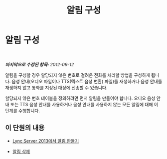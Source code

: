 ﻿---
title: 알림 구성
TOCTitle: 알림 구성
ms:assetid: e9194a06-7708-458d-8c7c-1e80a74baea5
ms:mtpsurl: https://technet.microsoft.com/ko-kr/library/JJ721917(v=OCS.15)
ms:contentKeyID: 49886031
ms.date: 08/24/2015
mtps_version: v=OCS.15
ms.translationtype: HT
---

# 알림 구성

 

_**마지막으로 수정된 항목:** 2012-09-12_

알림을 구성할 경우 할당되지 않은 번호로 걸려온 전화를 처리할 방법을 구성하게 됩니다. 음성 안내(오디오 파일이나 TTS(텍스트 음성 변환) 파일)를 재생하거나 음성 안내를 재생하지 않고 통화를 지정된 대상에 전송할 수 있습니다.

할당되지 않은 번호 테이블을 정의하려면 먼저 알림을 만들어야 합니다. 오디오 음성 안내 또는 TTS 음성 안내를 사용하거나 음성 안내를 사용하지 않는 모든 알림에 대해 이 단계를 수행합니다.

## 이 단원의 내용

  - [Lync Server 2013에서 알림 만들기](lync-server-2013-create-an-announcement.md)

  - [알림 삭제](lync-server-2013-delete-an-announcement.md)

